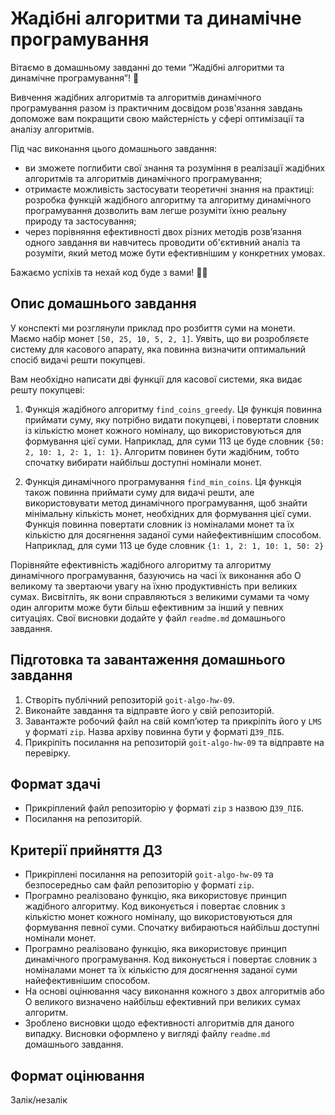 # Жадібні алгоритми та динамічне програмування

Вітаємо в домашньому завданні до теми “Жадібні алгоритми та динамічне програмування”! 🙂

Вивчення жадібних алгоритмів та алгоритмів динамічного програмування разом із практичним досвідом розв'язання завдань допоможе вам покращити свою майстерність у сфері оптимізації та аналізу алгоритмів.

Під час виконання цього домашнього завдання:

- ви зможете поглибити свої знання та розуміння в реалізації жадібних алгоритмів та алгоритмів динамічного програмування;
- отримаєте можливість застосувати теоретичні знання на практиці: розробка функцій жадібного алгоритму та алгоритму динамічного програмування дозволить вам легше розуміти їхню реальну природу та застосування;
- через порівняння ефективності двох різних методів розв’язання одного завдання ви навчитесь проводити об'єктивний аналіз та розуміти, який метод може бути ефективнішим у конкретних умовах.

Бажаємо успіхів та нехай код буде з вами! 🚗✨

## Опис домашнього завдання

У конспекті ми розглянули приклад про розбиття суми на монети. Маємо набір монет `[50, 25, 10, 5, 2, 1]`. Уявіть, що ви розробляєте систему для касового апарату, яка повинна визначити оптимальний спосіб видачі решти покупцеві.

Вам необхідно написати дві функції для касової системи, яка видає решту покупцеві:

1. Функція жадібного алгоритму `find_coins_greedy`. Ця функція повинна приймати суму, яку потрібно видати покупцеві, і повертати словник із кількістю монет кожного номіналу, що використовуються для формування цієї суми. Наприклад, для суми 113 це буде словник `{50: 2, 10: 1, 2: 1, 1: 1}`. Алгоритм повинен бути жадібним, тобто спочатку вибирати найбільш доступні номінали монет.

2. Функція динамічного програмування `find_min_coins`. Ця функція також повинна приймати суму для видачі решти, але використовувати метод динамічного програмування, щоб знайти мінімальну кількість монет, необхідних для формування цієї суми. Функція повинна повертати словник із номіналами монет та їх кількістю для досягнення заданої суми найефективнішим способом. Наприклад, для суми 113 це буде словник `{1: 1, 2: 1, 10: 1, 50: 2}`

Порівняйте ефективність жадібного алгоритму та алгоритму динамічного програмування, базуючись на часі їх виконання або О великому та звертаючи увагу на їхню продуктивність при великих сумах. Висвітліть, як вони справляються з великими сумами та чому один алгоритм може бути більш ефективним за інший у певних ситуаціях. Свої висновки додайте у файл `readme.md` домашнього завдання.

## Підготовка та завантаження домашнього завдання

1. Створіть публічний репозиторій `goit-algo-hw-09`.
2. Виконайте завдання та відправте його у свій репозиторій.
3. Завантажте робочий файл на свій комп’ютер та прикріпіть його у `LMS` у форматі `zip`. Назва архіву повинна бути у форматі `ДЗ9_ПІБ`.
4. Прикріпіть посилання на репозиторій `goit-algo-hw-09` та відправте на перевірку.

## Формат здачі

- Прикріплений файл репозиторію у форматі `zip` з назвою `ДЗ9_ПІБ`.
- Посилання на репозиторій.

## Критерії прийняття ДЗ

- Прикріплені посилання на репозиторій `goit-algo-hw-09` та безпосередньо сам файл репозиторію у форматі `zip`.
- Програмно реалізовано функцію, яка використовує принцип жадібного алгоритму. Код виконується і повертає словник з кількістю монет кожного номіналу, що використовуються для формування певної суми. Спочатку вибираються найбільш доступні номінали монет.
- Програмно реалізовано функцію, яка використовує принцип динамічного програмування. Код виконується і повертає словник з номіналами монет та їх кількістю для досягнення заданої суми найефективнішим способом.
- На основі оцінювання часу виконання кожного з двох алгоритмів або О великого визначено найбільш ефективний при великих сумах алгоритм.
- Зроблено висновки щодо ефективності алгоритмів для даного випадку. Висновки оформлено у вигляді файлу `readme.md` домашнього завдання.

## Формат оцінювання

Залік/незалік